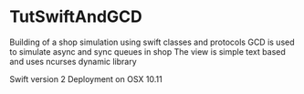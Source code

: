 # TutSwiftAndGCD
Building of a shop simulation using swift classes and protocols 
GCD is used to simulate async and sync queues in shop
The view is simple text based and uses ncurses dynamic library

Swift version 2
Deployment on OSX 10.11

